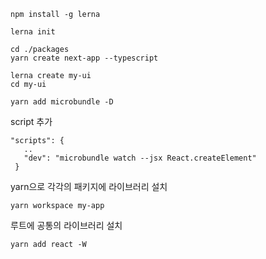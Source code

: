 ```
npm install -g lerna

lerna init

cd ./packages
yarn create next-app --typescript

lerna create my-ui
cd my-ui

yarn add microbundle -D
```

script 추가

```
"scripts": {
   ..
   "dev": "microbundle watch --jsx React.createElement"
 }
```

yarn으로 각각의 패키지에 라이브러리 설치

```
yarn workspace my-app
```

루트에 공통의 라이브러리 설치

```
yarn add react -W
```
